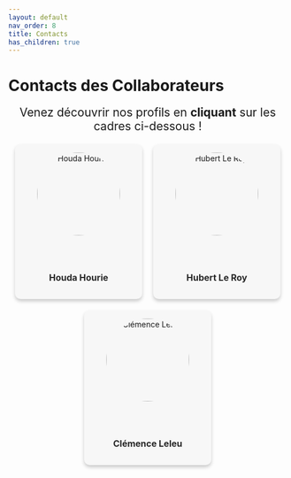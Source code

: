 ```yaml
---
layout: default
nav_order: 8
title: Contacts
has_children: true
---
```


# Contacts des Collaborateurs

<div style="text-align: center; font-size: 1.5em;">
    Venez découvrir nos profils en <strong>cliquant</strong> sur les cadres ci-dessous !
</div>

<div class="team-container">
  <div class="team-member">
    <img src="{{ site.baseurl }}/assets/img/collaborateur/houda.jpg" alt="Houda Hourie">
    <p><a href="javascript:void(0);" onclick="openModal('modal-houda')">Houda Hourie</a></p>
  </div>

  <div class="team-member">
    <img src="{{ site.baseurl }}/assets/img/collaborateur/Hubert.jpg" alt="Hubert Le Roy">
    <p><a href="javascript:void(0);" onclick="openModal('modal-hubert')">Hubert Le Roy</a></p>
  </div>

  <div class="team-member">
    <img src="{{ site.baseurl }}/assets/img/collaborateur/Clemence.jpg" alt="Clémence Leleu">
    <p><a href="javascript:void(0);" onclick="openModal('modal-clemence')">Clémence Leleu</a></p>
  </div>
</div>

<div class="modal-container">
  <div id="modal-houda" class="modal">
    <div class="modal-content">
      <span class="close" onclick="closeModal('modal-houda')">&times;</span>
      <h2>Hourie Houda</h2>
      <p style="font-size: 14px; text-align: justify;">En tant que responsable mécanique sur le projet, je souhaite me spécialiser en production automatisée et usine connectée, afin de mettre un pas dans le monde de l'industrie. </p>
      <p><strong>LinkedIn:</strong> <a href="https://www.linkedin.com/in/houda-hourie-118502317/" target="_blank" rel="noopener noreferrer">Envie d'en découvir plus sur moi ?</a></p>
      <p><strong>GitHub:</strong> <a href="https://github.com/houdahourie" target="_blank" rel="noopener noreferrer">Venez découvir mes autres projets</a></p>
      <hr style="border: 1px solid #f2f2f2; margin: 5px 0;">
    </div>
  </div>
</div>

<div class="modal-container">
  <div id="modal-hubert" class="modal">
    <div class="modal-content">
      <span class="close" onclick="closeModal('modal-hubert')">&times;</span>
      <h2>Hubert Le Roy</h2>
      <p style="font-size: 14px; text-align: justify;">Description ici</p>
      <p><strong>LinkedIn:</strong> <a href="https://www.linkedin.com/in/hubert-le-roy-743a4124a/" target="_blank" rel="noopener noreferrer">Envie d'en découvir plus sur moi ?</a></p>
      <p><strong>GitHub:</strong> <a href="https://github.com/HubertLeRoy1521" target="_blank" rel="noopener noreferrer">Venez découvir mes autres projets</a></p>
      <hr style="border: 1px solid #f2f2f2; margin: 5px 0;">
    </div>
  </div>
</div>

<div class="modal-container">
  <div id="modal-clemence" class="modal">
    <div class="modal-content">
      <span class="close" onclick="closeModal('modal-clemence')">&times;</span>
      <h2>Clémence Leleu</h2>
      <p style="font-size: 14px; text-align: justify;">Je suis en charge de la partie logicielle du projet. À terme, j'aimerais me spécialiser en robotique, en science des données et dans le développement de solutions innovantes au service des sportifs de haut niveau ou, plus largement, du domaine de la santé. </p>
      <p><strong>LinkedIn:</strong> <a href="https://www.linkedin.com/in/cl%C3%A9mence-l-558360282/" target="_blank" rel="noopener noreferrer">Envie d'en découvir plus sur moi ?</a></p>
      <p><strong>Email:</strong> <a href="mailto:clemence.leleu04@gmail.com">clemence.leleu04@gmail.com</a></p>
      <hr style="border: 1px solid #f2f2f2; margin: 5px 0;">
    </div>
  </div>
</div>


<style>
  .team-container {
    display: flex;
    justify-content: center;
    align-items: center;
    gap: 20px;
    flex-wrap: wrap;
    margin-top: 20px;
  }

  .team-member {
    background-color: rgb(247, 247, 247);
    width: 200px;
    height: 250px;
    text-align: center;
    display: flex;
    flex-direction: column;
    align-items: center;
    justify-content: space-between;
    padding: 15px;
    border-radius: 10px;
    box-shadow: 0 4px 6px rgba(0, 0, 0, 0.2);
    transition: transform 0.3s ease, box-shadow 0.3s ease;
  }

  .team-member:hover {
    transform: scale(1.05);
    box-shadow: 0 8px 16px rgba(0, 0, 0, 0.3);
  }

  .team-member img {
    width: 150px;
    height: 150px;
    border-radius: 50%;
    object-fit: cover;
    object-position: center;
  }

  .team-member p a {
    margin: 15px 0 0;
    font-weight: bold;
    font-size: 16px;
    text-decoration: none;
    color: rgb(39, 39, 39);
  }

  .team-member p a:hover {
    text-decoration: underline;
  }

  .modal {
    opacity: 0;
    visibility: hidden;
    position: fixed;
    top: 0;
    left: 0;
    width: 100%;
    height: 100%;
    background-color: rgba(5, 25, 79, 0.53);
    z-index: 1000;
    display: flex;
    justify-content: center;
    align-items: center;
    transition: opacity 0.3s ease, visibility 0.3s ease;
  }

  .modal.show {
    opacity: 1;
    visibility: visible;
  }

  .modal-content {
    background-color: rgba(250, 245, 245, 0.92);
    padding: 30px;
    border-radius: 8px;
    max-width: 500px;
    width: 90%;
    box-shadow: 0 4px 6px rgba(0, 0, 0, 0.2);
    position: relative;
    transform: scale(0.8);
    transition: transform 0.3s ease;
  }

  .modal.show .modal-content {
    transform: scale(1);
  }

  .close {
    font-size: 28px;
    font-weight: bold;
    position: absolute;
    top: 10px;
    right: 20px;
    color: #aaa;
  }

  .close:hover, .close:focus {
    color: black;
    cursor: pointer;
  }
</style>

<script>
function openModal(modalId) {
  let modal = document.getElementById(modalId);
  modal.classList.add('show');
}

function closeModal(modalId) {
  let modal = document.getElementById(modalId);
  modal.classList.remove('show');
}
</script>


